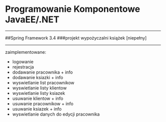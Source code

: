 Programowanie Komponentowe JavaEE/.NET
=
---
##Spring Framework 3.4
###projekt wypożyczalni książek [niepełny]

---
zaimplementowane:

- logowanie
- rejestracja
- dodawanie pracownika + info
- dodawanie ksiazki + info
- wyswietlanie list pracownikow
- wyswietlanie listy klientow
- wyswietlanie listy ksiazek
- usuwanie klientow + info
- usuwanie pracownikow + info
- usuwanie ksiazek + info
- wyswietlanie danych do edycji pracownika